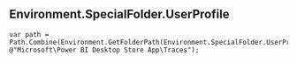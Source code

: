 

## Environment.SpecialFolder.UserProfile
```
var path = Path.Combine(Environment.GetFolderPath(Environment.SpecialFolder.UserProfile), @"Microsoft\Power BI Desktop Store App\Traces");
```